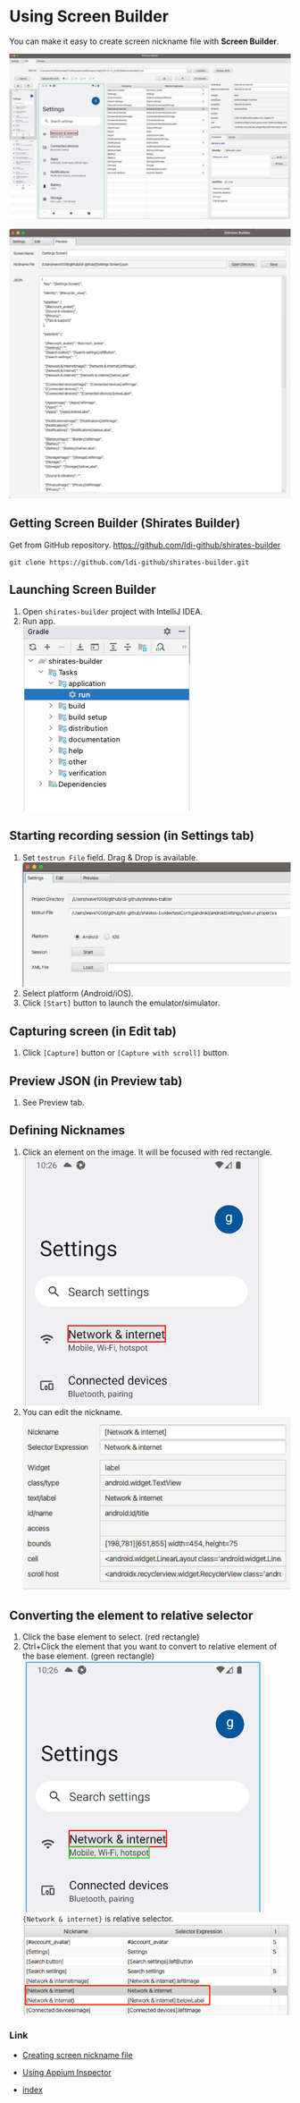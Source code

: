 # Using Screen Builder

You can make it easy to create screen nickname file with **Screen Builder**.

![](_images/screen_builder_overview_edit.png)

![](_images/screen_builder_overview_preview.png)

## Getting Screen Builder (Shirates Builder)

Get from GitHub repository.
https://github.com/ldi-github/shirates-builder

```
git clone https://github.com/ldi-github/shirates-builder.git
```

## Launching Screen Builder

1. Open `shirates-builder` project with IntelliJ IDEA.
2. Run app.<br>
   ![](_images/screen_builder_run.png)

## Starting recording session (in Settings tab)

1. Set `testrun File` field. Drag & Drop is available.<br>
   ![](_images/screen_builder_overview_settings.png)
2. Select platform (Android/iOS).
3. Click `[Start]` button to launch the emulator/simulator.

## Capturing screen (in Edit tab)

1. Click `[Capture]` button or `[Capture with scroll]` button.

## Preview JSON (in Preview tab)

1. See Preview tab.

## Defining Nicknames

1. Click an element on the image. It will be focused with red rectangle.<br>
   ![](_images/screen_builder_selecting_element_on_image.png)
2. You can edit the nickname.<br>
   ![](_images/screen_builder_edit_nickname.png)

## Converting the element to relative selector

1. Click the base element to select. (red rectangle)
2. Ctrl+Click the element that you want to convert to relative element of the base element. (green rectangle)<br>
   ![](_images/screen_builder_converting_to_relative_selector.png) <br>
   `{Network & internet}` is relative selector.
   ![](_images/screen_builder_converting_to_relative_selector_2.png)

### Link

- [Creating screen nickname file](creating_screen_nickname_file.md)
- [Using Appium Inspector](using_appium_inspector.md)


- [index](../../index.md)
